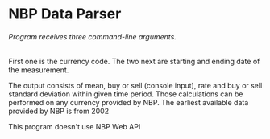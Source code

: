 # NBP Data Parser
###### Program receives three command-line arguments.

First one is the currency code.
The two next are starting and ending date of the measurement. 

The output consists of mean, buy or sell (console input), rate and buy or sell standard deviation within given time period.
Those calculations can be performed on any currency provided by NBP. The earliest available data provided by NBP is from 2002 

This program doesn't use NBP Web API 
